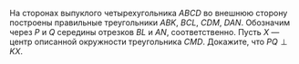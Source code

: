 На сторонах выпуклого четырехугольника $ABCD$ во внешнюю сторону построены  правильные треугольники $ABK$, $BCL$, $CDM$, $DAN$. Обозначим через $P$ и $Q$ середины отрезков $BL$ и $AN$, соответственно. Пусть $X$ — центр описанной окружности треугольника $CMD$. Докажите, что $PQ\perp KX$.